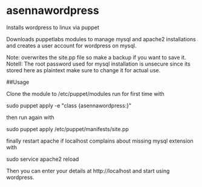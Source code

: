 # asennawordpress
Installs wordpress to linux via puppet

Downloads puppetlabs modules to manage mysql and apache2 installations and creates a user account for wordpress on mysql.

Note: overwrites the site.pp file so make a backup if you want to save it.
NoteII: The root password used for mysql installation is unsecure since its stored here as plaintext make sure to change it for actual use.

##Usage

Clone the module to /etc/puppet/modules run for first time with 

sudo puppet apply -e "class {asennawordpress:}"

then run again with 

sudo puppet apply /etc/puppet/manifests/site.pp

finally restart apache if localhost complains about missing mysql extension with 

sudo service apache2 reload

Then you can enter your details at  http://localhost and start using wordpress.
